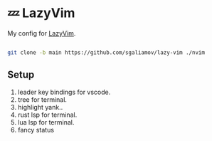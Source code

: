 # 💤 LazyVim

My config for [LazyVim](https://github.com/LazyVim/LazyVim).

``` bash

git clone -b main https://github.com/sgaliamov/lazy-vim ./nvim

```

## Setup

1. leader key bindings for vscode.
1. tree for terminal.
1. highlight yank..
1. rust lsp for terminal.
1. lua lsp for terminal.
1. fancy status
